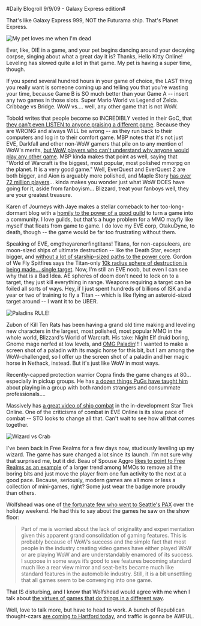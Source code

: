#Daily Blogroll 9/9/09 - Galaxy Express edition#

That's like Galaxy Express 999, NOT the Futurama ship. That's Planet Express.

![My pet loves me when I'm dead](http://westkarana.com/wp-content/uploads/2009/09/hko-2009-09-08-21-52-33-20.jpg "My pet loves me when I'm dead")

Ever, like, DIE in a game, and your pet begins dancing around your decaying corpse, singing about what a great day it is? Thanks, Hello Kitty Online! Leveling has slowed quite a lot in that game. My pet is having a super time, though.

If you spend several hundred hours in your game of choice, the LAST thing you really want is someone coming up and telling you that you're wasting your time, because Game B is SO much better than your Game A -- insert any two games in those slots. Super Mario World vs Legend of Zelda. Cribbage vs Bridge. WoW vs.... well, any other game that is not WoW.

Tobold writes that people become so INCREDIBLY vested in their GoC, that [they can't even LISTEN to anyone praising a different game](http://tobolds.blogspot.com/2009/09/art-of-discussion.html). Because they are WRONG and always WILL be wrong -- as they run back to their computers and log in to their comfort game. MBP notes that it's not just EVE, Darkfall and other non-WoW gamers that pile on to any mention of WoW's merits, [but WoW players who can't understand why anyone would play any other game](http://mindbendingpuzzles.blogspot.com/2009/09/why-are-wow-players-so-defensive-about.html). MBP kinda makes that point as well, saying that "World of Warcraft is the biggest, most popular, most polished mmorpg on the planet. It is a very good game." Well, EverQuest and EverQuest 2 are both bigger, and Aion is arguably more polished, and Maple Story [has over 72 million players](http://www.gamasutra.com/view/feature/3617/understanding_freetoplay_.php)... kinda makes you wonder just what WoW DOES have going for it, aside from fanboyism... Blizzard, treat your fanboys well, they are your greatest treasure.

Karen of Journeys with Jaye makes a stellar comeback to her too-long-dormant blog with a [homily to the power of a good guild](http://www.journeyswithjaye.com/?p=1448) to turn a game into a community. I love guilds, but that's a huge problem for a MMO mayfly like myself that floats from game to game. I do love my EVE corp, OtakuDyne, to death, though -- the game would be far too frustrating without them.

Speaking of EVE, omgtheyarenerfingtitans! Titans, for non-capsuleers, are moon-sized ships of ultimate destruction -- like the Death Star, except bigger, and [without a lot of starship-sized paths to the power core](http://blogs.amctv.com/scifi-scanner/2009/08/bad-designs-in-star-wars.php). Gordon of We Fly Spitfires says the Titan-only [10k radius sphere of destruction is being made... single target](http://blog.weflyspitfires.com/2009/09/08/eve-online-dominion-titan-nerf-and-facebook-fun/). Now, I'm still an EVE noob, but even I can see why that is a Bad Idea. AE spheres of doom don't need to lock on to a target, they just kill everything in range. Weapons requiring a target can be foiled all sorts of ways. Hey, if I just spent hundreds of billions of ISK and a year or two of training to fly a Titan -- which is like flying an asteroid-sized target around -- I want it to be UBER.

![Paladins RULE!](http://westkarana.com/wp-content/uploads/2009/09/nethackpally.jpg "Paladins RULE!")

Zubon of Kill Ten Rats has been having a grand old time making and leveling new characters in the largest, most polished, most popular MMO in the whole world, Blizzard's World of Warcraft. His take: Night Elf druid boring, Gnome mage nerfed at low levels, and [OMG Paladin](http://www.killtenrats.com/2009/09/08/a-tale-of-three-early-game-experiences/)!!! I wanted to make a screen shot of a paladin with its magic horse for this bit, but I am among the WoW-challenged, so I offer up the screen shot of a paladin and her magic horse in Nethack, instead. But it's just like WoW in most ways.

Recently-capped protection warrior Copra finds the game changes at 80... especially in pickup groups. He has [a dozen things PuGs have taught him](http://bullcopra.blogspot.com/2009/09/what-ive-learned-after-capping.html) about playing in a group with both random strangers and consummate professionals....

Massively has [a great video of ship combat](http://www.massively.com/2009/09/05/star-trek-online-video-footage-an-early-look-at-starship-combat/) in the in-development Star Trek Online. One of the criticisms of combat in EVE Online is its slow pace of combat -- STO looks to change all that. Can't wait to see how all that comes together.

![Wizard vs Crab](http://westkarana.com/wp-content/uploads/2009/09/Fullscreen-capture-982009-75639-AM.jpg "Wizard vs Crab")

I've been back in Free Realms for a few days now, studiously leveling up my wizard. The game has sure changed a lot since its launch. I'm not sure why that surprised me, but it did. Beau of Spouse Aggro [likes to point to Free Realms as an example](http://epicdolls.com/beauturkey/?p=2092) of a larger trend among MMOs to remove all the boring bits and just move the player from one fun activity to the next at a good pace. Because, seriously, modern games are all more or less a collection of mini-games, right? Some just wear the badge more proudly than others.

Wolfshead was one of [the fortunate few who went to Seattle's PAX](http://www.wolfsheadonline.com/?p=3164) over the holiday weekend. He had this to say about the games he saw on the show floor:


> Part of me is worried about the lack of originality and experimentation given this apparent grand consolidation of gaming features. This is probably because of WoW’s success and the simple fact that most people in the industry creating video games have either played WoW or are playing WoW and are understandably enamored of its success. I suppose in some ways it’s good to see features becoming standard much like a rear view mirror and seat-belts became much like standard features in the automobile industry. Still, it is a bit unsettling that all games seem to be converging into one game.



That IS disturbing, and I know that Wolfshead would agree with me when I talk about [the virtues of games that do things in a different way](http://www.wolfsheadonline.com/?p=2570).

Well, love to talk more, but have to head to work. A bunch of Republican thought-czars [are coming to Hartford today](http://www.wtnh.com/dpp/news/hartford_cty/news_wtnh_hartford_motivational_speech_monumental_traffic_200909090534), and traffic is gonna be AWFUL.

